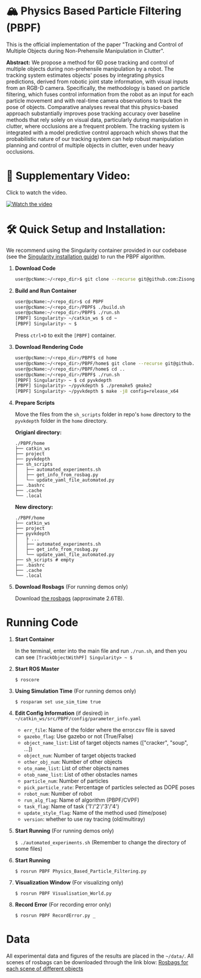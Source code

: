 # 🏔️ Physics Based Particle Filtering (PBPF)

This is the official implementation of the paper "Tracking and Control of Multiple Objects during Non-Prehensile Manipulation in Clutter".

**Abstract:** We propose a method for 6D pose tracking and control of multiple objects during non-prehensile manipulation by a robot. The tracking system estimates objects' poses by integrating physics predictions, derived from robotic joint state information, with visual inputs from an RGB-D camera. Specifically, the methodology is based on particle filtering, which fuses control information from the robot as an input for each particle movement and with real-time camera observations to track the pose of objects. Comparative analyses reveal that this physics-based approach substantially improves pose tracking accuracy over baseline methods that rely solely on visual data, particularly during manipulation in clutter, where occlusions are a frequent problem. The tracking system is integrated with a model predictive control approach which shows that the probabilistic nature of our tracking system can help robust manipulation planning and control of multiple objects in clutter, even under heavy occlusions.

# 🎥 Supplementary Video:

Click to watch the video.

[![Watch the video](https://i.ytimg.com/vi/7Y8KFVrvDhU/maxresdefault.jpg)](https://youtu.be/7Y8KFVrvDhU)





<!-- # Brief Description:

We propose a method to track the pose of an object over time, by using the image from the camera, and the particles in the physical engine. Although sometimes the camera cannot see the object clearly, our method can still track the pose of the object. -->


# 🛠️ Quick Setup and Installation:

We recommend using the Singularity container provided in our codebase (see the [Singularity installation guide](https://docs.sylabs.io/guides/3.0/user-guide/index.html)) to run the PBPF algorithm.


1. **Download Code**

	```bash
	user@pcName:~/<repo_dir>$ git clone --recurse git@github.com:ZisongXu/PBPF.git
	```

2. **Build and Run Container**

	```bash
	user@pcName:~/<repo_dir>$ cd PBPF
	user@pcName:~/<repo_dir>/PBPF$ ./build.sh
	user@pcName:~/<repo_dir>/PBPF$ ./run.sh
	[PBPF] Singularity> ~/catkin_ws $ cd ~
	[PBPF] Singularity> ~ $ 
	```

	Press `ctrl+D` to exit the `[PBPF]` container.





3. **Download Rendering Code**

	```bash
	user@pcName:~/<repo_dir>/PBPF$ cd home
	user@pcName:~/<repo_dir>/PBPF/home$ git clone --recurse git@github.com:billeter/pyvkdepth.git
	user@pcName:~/<repo_dir>/PBPF/home$ cd ..
	user@pcName:~/<repo_dir>/PBPF$ ./run.sh
	[PBPF] Singularity> ~ $ cd pyvkdepth
	[PBPF] Singularity> ~/pyvkdepth $ ./premake5 gmake2
	[PBPF] Singularity> ~/pyvkdepth $ make -j8 config=release_x64
	```

4. **Prepare Scripts**

	Move the files from the `sh_scripts` folder in repo's `home` directory to the `pyvkdepth` folder in the `home` directory.

	**Origianl directory:**

	```
	./PBPF/home
	├── catkin_ws
	├── project
	├── pyvkdepth
	├── sh_scripts
	│   ├── automated_experiments.sh
	│   ├── get_info_from_rosbag.py
	│   └── update_yaml_file_automated.py
	├── .bashrc
	├── .cache
	└── .local
	```

	**New directory:**

	```
	./PBPF/home
	├── catkin_ws
	├── project
	├── pyvkdepth
	│   ├ ...
	│   ├── automated_experiments.sh
	│   ├── get_info_from_rosbag.py
	│   └── update_yaml_file_automated.py
	├── sh_scripts # empty
	├── .bashrc
	├── .cache
	└── .local
	```

5. **Download Rosbags** (For running demos only)
	
	Download [the rosbags](https://leeds365-my.sharepoint.com/:f:/g/personal/scsmrd_leeds_ac_uk/Ej3ecEm8XFdDud6IfLTSw_sBTkiq29Wiul8XWYB9Xhzaug?e=Rpj9qy) (approximate 2.6TB).


# Running Code
1. **Start Container**

	In the terminal, enter into the main file and run ```./run.sh```, and then you can see ```[TrackObjectWithPF] Singularity> ~ $```

2. **Start ROS Master**
	
	```$ roscore```
	
3. **Using Simulation Time** (For running demos only)

	```$ rosparam set use_sim_time true```
	
4. **Edit Config Information** (if desired) in ```~/catkin_ws/src/PBPF/config/parameter_info.yaml```

	- ```err_file```: Name of the folder where the error.csv file is saved
	- ```gazebo_flag```: Use gazebo or not (True/False)
	- ```object_name_list```: List of target objects names (["cracker", "soup", ...])
	- ```object_num```: Number of target objects tracked
	- ```other_obj_num```: Number of other objects
	- ```oto_name_list```: List of other objects names
	- ```otob_name_list```: List of other obstacles names
	- ```particle_num```: Number of particles
	- ```pick_particle_rate```: Percentage of particles selected as DOPE poses
	- ```robot_num```: Number of robot
	- ```run_alg_flag```: Name of algorithm (PBPF/CVPF)
	- ```task_flag```: Name of task ('1'/'2'/'3'/'4')
	- ```update_style_flag```: Name of the method used (time/pose)
	- ```version```: whether to use ray tracing (old/multiray)
	
5. **Start Running** (For running demos only)

	```$ ./automated_experiments.sh``` (Remember to change the directory of some files)
	
6. **Start Running**

	```$ rosrun PBPF Physics_Based_Particle_Filtering.py```
	
7. **Visualization Window** (For visualizing only)

	```$ rosrun PBPF Visualisation_World.py```
	
8. **Record Error** (For recording error only)

	```$ rosrun PBPF RecordError.py _```
	


# Data

All experimental data and figures of the results are placed in the ```~/data/```. All scenes of rosbags can be downloaded through the link blow: [Rosbags for each scene of different objects](https://drive.google.com/drive/folders/13EbCuu231izDbmrcIeyjeQlJSPJL1qWW?usp=sharing)


